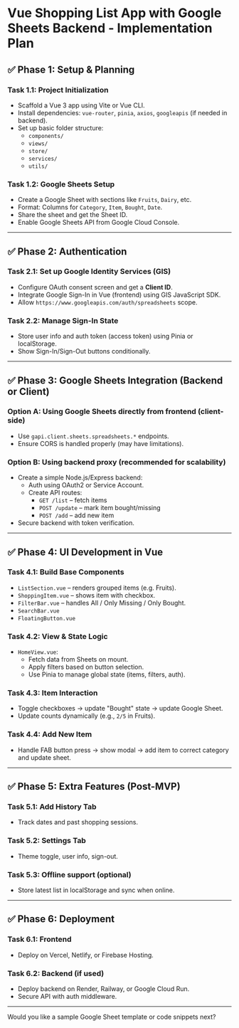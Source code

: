 # Vue Shopping List App with Google Sheets Backend - Implementation Plan

## ✅ Phase 1: Setup & Planning

### Task 1.1: Project Initialization
- Scaffold a Vue 3 app using Vite or Vue CLI.
- Install dependencies: `vue-router`, `pinia`, `axios`, `googleapis` (if needed in backend).
- Set up basic folder structure:
  - `components/`
  - `views/`
  - `store/`
  - `services/`
  - `utils/`

### Task 1.2: Google Sheets Setup
- Create a Google Sheet with sections like `Fruits`, `Dairy`, etc.
- Format: Columns for `Category`, `Item`, `Bought`, `Date`.
- Share the sheet and get the Sheet ID.
- Enable Google Sheets API from Google Cloud Console.

---

## ✅ Phase 2: Authentication

### Task 2.1: Set up Google Identity Services (GIS)
- Configure OAuth consent screen and get a **Client ID**.
- Integrate Google Sign-In in Vue (frontend) using GIS JavaScript SDK.
- Allow `https://www.googleapis.com/auth/spreadsheets` scope.

### Task 2.2: Manage Sign-In State
- Store user info and auth token (access token) using Pinia or localStorage.
- Show Sign-In/Sign-Out buttons conditionally.

---

## ✅ Phase 3: Google Sheets Integration (Backend or Client)

### Option A: Using Google Sheets directly from frontend (client-side)
- Use `gapi.client.sheets.spreadsheets.*` endpoints.
- Ensure CORS is handled properly (may have limitations).

### Option B: Using backend proxy (recommended for scalability)
- Create a simple Node.js/Express backend:
  - Auth using OAuth2 or Service Account.
  - Create API routes:
    - `GET /list` – fetch items
    - `POST /update` – mark item bought/missing
    - `POST /add` – add new item
- Secure backend with token verification.

---

## ✅ Phase 4: UI Development in Vue

### Task 4.1: Build Base Components
- `ListSection.vue` – renders grouped items (e.g. Fruits).
- `ShoppingItem.vue` – shows item with checkbox.
- `FilterBar.vue` – handles All / Only Missing / Only Bought.
- `SearchBar.vue`
- `FloatingButton.vue`

### Task 4.2: View & State Logic
- `HomeView.vue`:
  - Fetch data from Sheets on mount.
  - Apply filters based on button selection.
  - Use Pinia to manage global state (items, filters, auth).

### Task 4.3: Item Interaction
- Toggle checkboxes → update "Bought" state → update Google Sheet.
- Update counts dynamically (e.g., `2/5` in Fruits).

### Task 4.4: Add New Item
- Handle FAB button press → show modal → add item to correct category and update sheet.

---

## ✅ Phase 5: Extra Features (Post-MVP)

### Task 5.1: Add History Tab
- Track dates and past shopping sessions.

### Task 5.2: Settings Tab
- Theme toggle, user info, sign-out.

### Task 5.3: Offline support (optional)
- Store latest list in localStorage and sync when online.

---

## ✅ Phase 6: Deployment

### Task 6.1: Frontend
- Deploy on Vercel, Netlify, or Firebase Hosting.

### Task 6.2: Backend (if used)
- Deploy backend on Render, Railway, or Google Cloud Run.
- Secure API with auth middleware.

---

Would you like a sample Google Sheet template or code snippets next?